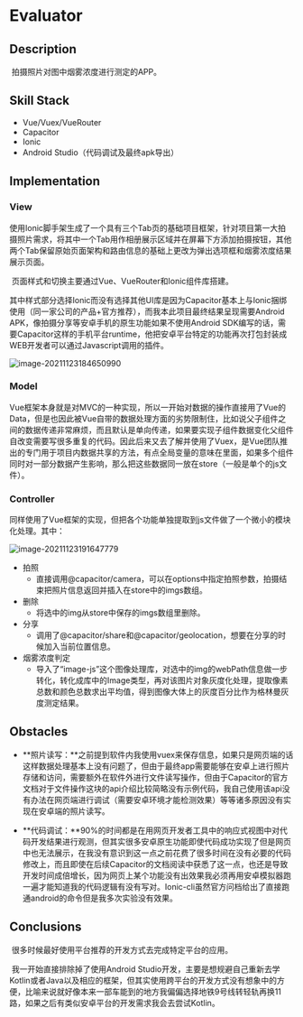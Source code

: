 # Evaluator

## Description

​		拍摄照片对图中烟雾浓度进行测定的APP。

## Skill Stack
- Vue/Vuex/VueRouter
- Capacitor
- Ionic
- Android Studio（代码调试及最终apk导出）

## Implementation

### View

​		使用Ionic脚手架生成了一个具有三个Tab页的基础项目框架，针对项目第一大拍摄照片需求，将其中一个Tab用作相册展示区域并在屏幕下方添加拍摄按钮，其他两个Tab保留原始页面架构和路由信息的基础上更改为弹出选项框和烟雾浓度结果展示页面。

​		页面样式和切换主要通过Vue、VueRouter和Ionic组件库搭建。

​		其中样式部分选择Ionic而没有选择其他UI库是因为Capacitor基本上与Ionic捆绑使用（同一家公司的产品+官方推荐），而我本此项目最终结果呈现需要Android APK，像拍摄分享等安卓手机的原生功能如果不使用Android SDK编写的话，需要Capacitor这样的手机平台runtime，他把安卓平台特定的功能再次打包封装成WEB开发者可以通过Javascript调用的插件。

![image-20211123184650990](C:\Users\79266\AppData\Roaming\Typora\typora-user-images\image-20211123184650990.png)

### Model

​		Vue框架本身就是对MVC的一种实现，所以一开始对数据的操作直接用了Vue的Data，但是也因此被Vue自带的数据处理方面的劣势限制住，比如说父子组件之间的数据传递非常麻烦，而且默认是单向传递，如果要实现子组件数据变化父组件自改变需要写很多重复的代码。因此后来又去了解并使用了Vuex，是Vue团队推出的专门用于项目内数据共享的方法，有点全局变量的意味在里面，如果多个组件同时对一部分数据产生影响，那么把这些数据同一放在store（一般是单个的js文件）。

### Controller

​		同样使用了Vue框架的实现，但把各个功能单独提取到js文件做了一个微小的模块化处理。其中：

![image-20211123191647779](C:\Users\79266\AppData\Roaming\Typora\typora-user-images\image-20211123191647779.png)

- 拍照
  - 直接调用@capacitor/camera，可以在options中指定拍照参数，拍摄结束把照片信息返回并插入在store中的imgs数组。
- 删除
  - 将选中的img从store中保存的imgs数组里删除。
- 分享
  - 调用了@capacitor/share和@capacitor/geolocation，想要在分享的时候加入当前位置信息。
- 烟雾浓度判定
  - 导入了“image-js”这个图像处理库，对选中的img的webPath信息做一步转化，转化成库中的Image类型，再对该图片对象灰度化处理，提取像素总数和颜色总数求出平均值，得到图像大体上的灰度百分比作为格林曼灰度测定结果。

## Obstacles

- **照片读写：**之前提到软件内我使用vuex来保存信息，如果只是网页端的话这样数据处理基本上没有问题了，但由于最终app需要能够在安卓上进行照片存储和访问，需要额外在软件外进行文件读写操作，但由于Capacitor的官方文档对于文件操作这块的api介绍比较简略没有示例代码，我自己使用该api没有办法在网页端进行调试（需要安卓环境才能检测效果）等等诸多原因没有实现在安卓端的照片读写。

- **代码调试：**90%的时间都是在用网页开发者工具中的响应式视图中对代码开发结果进行观测，但其实很多安卓原生功能即使代码成功实现了但是网页中也无法展示，在我没有意识到这一点之前花费了很多时间在没有必要的代码修改上，而且即使在后续Capacitor的文档阅读中获悉了这一点，也还是导致开发时间成倍增长，因为网页上某个功能没有出效果我必须再用安卓模拟器跑一遍才能知道我的代码逻辑有没有写对。Ionic-cli虽然官方问档给出了直接跑通android的命令但是我多次实验没有效果。

## Conclusions

​		很多时候最好使用平台推荐的开发方式去完成特定平台的应用。

​		我一开始直接排除掉了使用Android Studio开发，主要是想规避自己重新去学Kotlin或者Java以及相应的框架，但其实使用跨平台的开发方式没有想象中的方便，比喻来说就好像本来一部车能到的地方我偏偏选择地铁9号线转轻轨再换11路，如果之后有类似安卓平台的开发需求我会去尝试Kotlin。